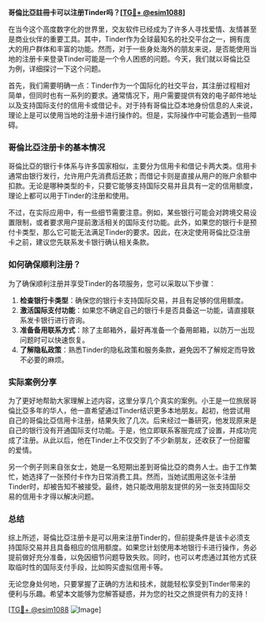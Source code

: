 **哥倫比亞註冊卡可以注册Tinder吗？[[TG💪+ @esim1088](https://t.me/s/esim1088)]**

在当今这个高度数字化的世界里，交友软件已经成为了许多人寻找爱情、友情甚至是商业伙伴的重要工具。其中，Tinder作为全球最知名的社交平台之一，拥有庞大的用户群体和丰富的功能。然而，对于一些身处海外的朋友来说，是否能使用当地的注册卡来登录Tinder可能是一个令人困惑的问题。今天，我们就以哥倫比亞为例，详细探讨一下这个问题。

首先，我们需要明确一点：Tinder作为一个国际化的社交平台，其注册过程相对简单，但同时也有一系列的要求。通常情况下，用户需要提供有效的电子邮件地址以及支持国际支付的信用卡或借记卡。对于持有哥倫比亞本地身份信息的人来说，理论上是可以使用当地的注册卡进行操作的。但是，实际操作中可能会遇到一些障碍。

### 哥倫比亞注册卡的基本情况

哥倫比亞的银行卡体系与许多国家相似，主要分为信用卡和借记卡两大类。信用卡通常由银行发行，允许用户先消费后还款；而借记卡则是直接从用户的账户余额中扣款。无论是哪种类型的卡，只要它能够支持国际交易并且具有一定的信用额度，理论上都可以用于Tinder的注册和使用。

不过，在实际应用中，有一些细节需要注意。例如，某些银行可能会对跨境交易设置限制，或者要求用户提前激活相关的国际支付功能。此外，如果您的银行卡是预付卡类型，那么它可能无法满足Tinder的要求。因此，在决定使用哥倫比亞注册卡之前，建议您先联系发卡银行确认相关条款。

### 如何确保顺利注册？

为了确保顺利注册并享受Tinder的各项服务，您可以采取以下步骤：

1. **检查银行卡类型**：确保您的银行卡支持国际交易，并且有足够的信用额度。
2. **激活国际支付功能**：如果您不确定自己的银行卡是否具备这一功能，请直接联系发卡银行进行咨询。
3. **准备备用联系方式**：除了主邮箱外，最好再准备一个备用邮箱，以防万一出现问题时可以快速恢复。
4. **了解隐私政策**：熟悉Tinder的隐私政策和服务条款，避免因不了解规定而导致不必要的麻烦。

### 实际案例分享

为了更好地帮助大家理解上述内容，这里分享几个真实的案例。小王是一位旅居哥倫比亞多年的华人，他一直希望通过Tinder结识更多本地朋友。起初，他尝试用自己的哥倫比亞信用卡注册，结果失败了几次。后来经过一番研究，他发现原来是自己的银行没有开通国际支付功能。于是，他立即联系客服完成了设置，并成功完成了注册。从此以后，他在Tinder上不仅交到了不少新朋友，还收获了一份甜蜜的爱情。

另一个例子则来自张女士，她是一名短期出差到哥倫比亞的商务人士。由于工作繁忙，她选择了一张预付卡作为日常消费工具。然而，当她试图用这张卡注册Tinder时，却被告知不被接受。最终，她只能改用朋友提供的另一张支持国际交易的信用卡才得以解决问题。

### 总结

综上所述，哥倫比亞注册卡是可以用来注册Tinder的，但前提条件是该卡必须支持国际交易并且具备相应的信用额度。如果您计划使用本地银行卡进行操作，务必提前做好充分准备，以免因细节问题导致失败。同时，也可以考虑通过其他方式获取临时性的国际支付手段，比如购买虚拟信用卡等。

无论您身处何地，只要掌握了正确的方法和技术，就能轻松享受到Tinder带来的便利与乐趣。希望本文能够为您解答疑惑，并为您的社交之旅提供有力的支持！

[[TG💪+ @esim1088](https://t.me/s/esim1088) ![Image](https://i.postimg.cc/4NQfJmqS/Snipaste-2025-05-13-00-14-12.png)]